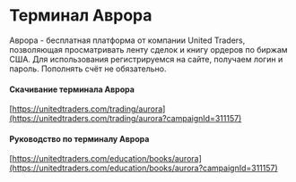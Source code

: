 # Терминал Аврора

Аврора - бесплатная платформа от компании United Traders, позволяющая просматривать ленту сделок и книгу ордеров по биржам США. Для использования регистрируемся на сайте, получаем логин и пароль. Пополнять счёт не обязательно.

#### Скачивание терминала Аврора

[https://unitedtraders.com/trading/aurora](https://unitedtraders.com/trading/aurora?campaignId=311157)

#### Руководство по терминалу Аврора

[https://unitedtraders.com/education/books/aurora](https://unitedtraders.com/education/books/aurora?campaignId=311157)

